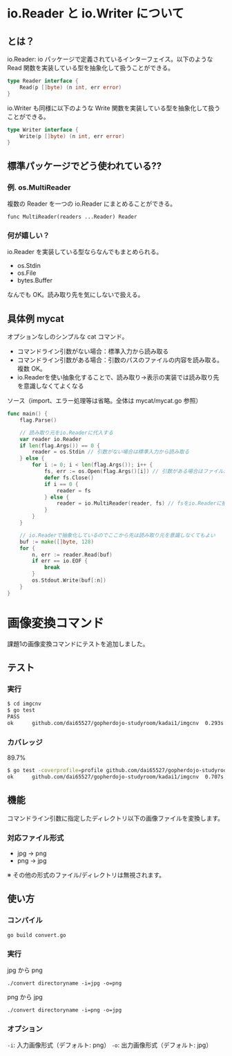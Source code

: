# io.Reader と io.Writer について

## とは？

io.Reader: io パッケージで定義されているインターフェイス。以下のような Read 関数を実装している型を抽象化して扱うことができる。

```go
type Reader interface {
    Read(p []byte) (n int, err error)
}
```

io.Writer も同様に以下のような Write 関数を実装している型を抽象化して扱うことができる。

```go
type Writer interface {
    Write(p []byte) (n int, err error)
}
```

## 標準パッケージでどう使われている??

### 例. os.MultiReader

複数の Reader を一つの io.Reader にまとめることができる。

```
func MultiReader(readers ...Reader) Reader
```

### 何が嬉しい？

io.Reader を実装している型ならなんでもまとめられる。

- os.Stdin
- os.File
- bytes.Buffer

なんでも OK。読み取り先を気にしないで扱える。

## 具体例 mycat

オプションなしのシンプルな cat コマンド。

- コマンドライン引数がない場合：標準入力から読み取る
- コマンドライン引数がある場合：引数のパスのファイルの内容を読み取る。複数 OK。
- io.Readerを使い抽象化することで、読み取り→表示の実装では読み取り先を意識しなくてよくなる

ソース（import、エラー処理等は省略。全体は mycat/mycat.go 参照）

```go
func main() {
	flag.Parse()

	// 読み取り元をio.Readerに代入する
	var reader io.Reader
	if len(flag.Args()) == 0 {
		reader = os.Stdin // 引数がない場合は標準入力から読み取る
	} else {
		for i := 0; i < len(flag.Args()); i++ {
			fs, err := os.Open(flag.Args()[i]) // 引数がある場合はファイルから読み取る
			defer fs.Close()
			if i == 0 {
				reader = fs
			} else {
				reader = io.MultiReader(reader, fs) // fsをio.Readerに抽象化することで、一つのreaderにまとめることができる
			}
		}
	}

	// io.Readerで抽象化しているのでここから先は読み取り元を意識しなくてもよい
	buf := make([]byte, 128)
	for {
		n, err := reader.Read(buf)
		if err == io.EOF {
			break
		}
		os.Stdout.Write(buf[:n])
	}
}
```

# 画像変換コマンド

課題1の画像変換コマンドにテストを追加しました。

## テスト

### 実行

```sh
$ cd imgcnv
$ go test
PASS
ok      github.com/dai65527/gopherdojo-studyroom/kadai1/imgcnv  0.293s
```

### カバレッジ

89.7%

```sh
$ go test -coverprofile=profile github.com/dai65527/gopherdojo-studyroom/kadai1/imgcnv 
ok      github.com/dai65527/gopherdojo-studyroom/kadai1/imgcnv  0.707s  coverage: 89.7% of statements
```

## 機能

コマンドライン引数に指定したディレクトリ以下の画像ファイルを変換します。

### 対応ファイル形式

- jpg -> png
- png -> jpg

※ その他の形式のファイル/ディレクトリは無視されます。

## 使い方

### コンパイル

```
go build convert.go
```

### 実行

jpg から png

```
./convert directoryname -i=jpg -o=png
```

png から jpg

```
./convert directoryname -i=png -o=jpg
```

### オプション

`-i`: 入力画像形式（デフォルト: png）
`-o`: 出力画像形式（デフォルト: jpg）
